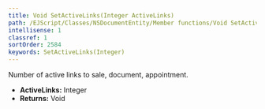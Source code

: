 ```yaml
---
title: Void SetActiveLinks(Integer ActiveLinks)
path: /EJScript/Classes/NSDocumentEntity/Member functions/Void SetActiveLinks(Integer p_0)
intellisense: 1
classref: 1
sortOrder: 2584
keywords: SetActiveLinks(Integer)
---
```



Number of active links to sale, document, appointment.



* **ActiveLinks:** Integer
* **Returns:** Void


